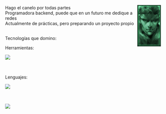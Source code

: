

<img align='right' src=https://github.com/insonyy/insonyy/blob/56df13b338f8c02fbe32d9b7b059e17e4be344ab/tumblr_ma5f9esvJD1rvkdlio1_r3_250.gif width='15%'>
  Hago el canelo por todas partes<br>
  Programadora backend, puede que en un futuro me dedique a redes<br>
  Actualmente de prácticas, pero preparando un proyecto propio<br><br>

Tecnologías que domino:

Herramientas:
<p align="left">
  <a href="https://skillicons.dev">
    <img src="https://skillicons.dev/icons?i=git,docker,powershell,linux,androidstudio,apollo,postman,mysql,mongo,hibernate,unity&perline=8" />
  </a>
</p>
<br>

Lenguajes:

<p align="left">
  <a href="https://skillicons.dev">
    <img src="https://skillicons.dev/icons?i=java,python,kotlin,bash,cs&perline=8" />
  </a>
</p>
<br>

![](https://komarev.com/ghpvc/?username=insonyy&color=blue)
